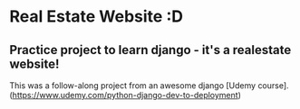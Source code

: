 # Real Estate Website :D
## Practice project to learn django - it's a realestate website!
This was a follow-along project from an awesome django [Udemy course].(https://www.udemy.com/python-django-dev-to-deployment)